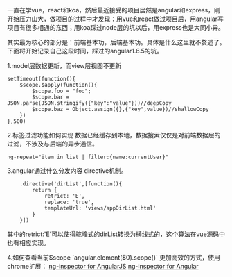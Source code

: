 一直在学vue，react和koa，然后最近接受的项目居然是angular和express，刚开始压力山大，做项目的过程中才发现：用vue和react做过项目后，用angular写项目有很多相通的东西；用koa踩过node层的坑以后，用express也是大同小异。

其实最为核心的部分是：前端基本功，后端基本功。具体是什么这里就不赘述了。下面将开始记录自己这段时间，踩过的angular1.6.5的坑。

1.model层数据更新，而view层视图不更新
```
setTimeout(function(){
    $scope.$apply(function(){
        $scope.foo = "foo";
        $scope.bar = JSON.parse(JSON.stringify({"key":"value"}))//deepCopy
        $scope.baz = Object.assign({},{"key",value})//shallowCopy
    })
},500)
```
2.标签过滤功能如何实现
数据已经缓存到本地，数据搜索仅仅是对前端数据层的过滤，不涉及与后端的异步通信。
```
ng-repeat="item in list | filter:{name:currentUser}"
```
3.angular通过什么分发内容
directive机制。
```
    .directive('dirList',[function(){
        return {
            retrict: 'E',
            replace: 'true',
            templateUrl: 'views/appDirList.html'
        }
    }])
```
其中的retrict:'E'可以使得驼峰式的dirList转换为横线式的<dir-list></dir-list>，这个算法在vue源码中也有相应实现。

4.如何查看当前$scope
`angular.element($0).scope()`
更加高效的方式，使用chrome扩展：
[ng-inspector for AngularJS](https://chrome.google.com/webstore/detail/ng-inspect-for-angularjs/cidepfmbgngpdapgncfhpecbdhmnnemf)
[ng-inspector for Angular](https://chrome.google.com/webstore/detail/ng-inspect-for-angular/onfmmmemcmipkohkkgofiojpiahbpogh)